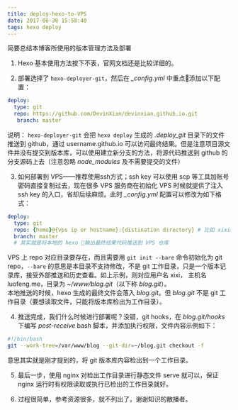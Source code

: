 ```yaml
---
title: deploy-hexo-to-VPS
date: 2017-06-30 15:58:40
tags: hexo deploy
---
```

简要总结本博客所使用的版本管理方法及部署

1. Hexo 基本使用方法按下不表，官网文档还是比较详细的。

2. 部署选择了 `hexo-deployer-git`，然后在 *_config.yml* 中重点添加以下配置：
```yml
deploy:
  type: git
  repo: https://github.com/DevinXian/devinxian.github.io.git
   branch: master
```

 说明： `hexo-deployer-git` 会把 `hexo deploy` 生成的 *.deploy\_git* 目录下的文件推送到 github，通过 username.github.io 可以访问最终结果。但是注意项目源文件并没有提交到版本库，可以使用建立新分支的方法，将源代码推送到 github 的分支源码上去（注意忽略 *node_modules* 及不需要提交的文件）

3. 如何部署到 VPS——推荐使用ssh方式；ssh key 可以使用 scp 等工具加账号密码直接复制过去，现在很多 VPS 服务商在初始化 VPS 时候就提供了注入 ssh key 的入口，省却后续麻烦。此时 *_config.yml* 配置可以修改为如下格式：
```yml
deploy:
  type: git
  repo: {home}@{vps ip or hostname}:{distination directory} # 比如 xixi@luofeng.me:www/blog.git
  branch: master 
  # 其实就是将本地的 hexo 输出最终结果代码推送到 VPS 仓库
```

 VPS 上 repo 对应目录要存在，而且需要用 `git init --bare` 命令初始化为 git repo，`--bare` 的意思是本目录不支持修改，不是 git 工作目录，只是一个版本记录库，接受外部推送和历史查看。如上示例，则对应用户名 xixi， 主机名 luofeng.me，目录为 *~/www/blog.git*（以下称 *blog.git*）。  
 本地推送的时候，hexo 生成的最终文件会落入 *blog.git*。但 *blog.git* 不是 git 工作目录（要想读取文件，只能将版本库检出为工作目录）。  

4. 推送完成，我们什么时候进行部署呢？没错，git hooks，在 *blog.git/hooks* 下编写 *post-receive* bash 脚本，并添加执行权限，文件内容示例如下：
```bash
#!/bin/bash
git --work-tree=/var/www/blog --git-dir=~/blog.git checkout -f 
```

 意思其实就是刚才提到的，将 git 版本库内容检出到一个工作目录。

5. 最后一步，使用 nginx 对检出工作目录进行静态文件 serve 就可以，保证 nginx 运行时有权限读取或执行已检出的工作目录就好。

6. 过程很简单，参考资源很多，就不列出了，谢谢知识的散播者。
 